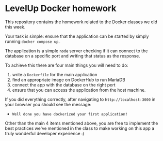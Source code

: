# LevelUp Docker homework

This repository contains the homework related to the Docker classes we did this week.

Your task is simple: ensure that the application can be started by simply running `docker compose up`.

The application is a simple `node` server checking if it can connect to the database on a specific port
and writing that status as the response.

To achieve this there are four main things you will need to do:

1. write a `Dockerfile` for the main application
2. find an appropriate image on DockerHub to run MariaDB
3. connect the app with the database on the right port
4. ensure that you can access the application from the host machine.

If you did everything correctly, after navigating to `http://localhost:3000` in your browser you should see the message:

* `Well done you have dockerized your first application!`

Other than the main 4 items mentioned above, you are free to implement the best practices
we've mentioned in the class to make working on this app a truly wonderful developer experience :)
